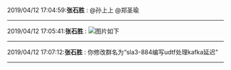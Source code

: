 2019/04/12 17:04:59:**张石胜** : @孙上上 @郑圣瑜
*************************************************************************************
2019/04/12 17:05:41:**张石胜** : ![图片如下](https://github.com/CorkiZhang/itchat-message/blob/master/sla3-844编写udtf处理kafka延迟/ATTACHMENT/1555059927.0509117.png)
*******************************************************************************
2019/04/12 17:07:12:**张石胜** : 你修改群名为“sla3-884编写udtf处理kafka延迟”
*************************************************************************************
